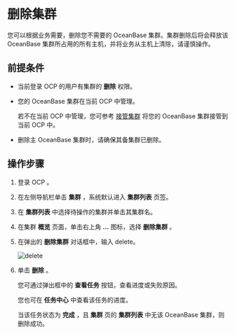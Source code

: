 删除集群
=========================

您可以根据业务需要，删除您不需要的 OceanBase 集群。集群删除后将会释放该 OceanBase 集群所占用的所有主机，并将业务从主机上清除，请谨慎操作。

前提条件
-------------------------

* 当前登录 OCP 的用户有集群的 **删除** 权限。

* 您的 OceanBase 集群在当前 OCP 中管理。

  若不在当前 OCP 中管理，您可参考 [接管集群](../300.manage-a-cluster/400.take-over-a-cluster.md) 将您的 OceanBase 集群接管到当前 OCP 中。
  
* 删除主 OceanBase 集群时，请确保其备集群已删除。

操作步骤
-------------------------

1. 登录 OCP 。

2. 在左侧导航栏单击 **集群** ，系统默认进入 **集群列表** 页签。

3. 在 **集群列表** 中选择待操作的集群并单击其集群名。

4. 在集群 **概览** 页面，单击右上角 **...** 图标，选择 **删除集群** 。

5. 在弹出的 **删除集群** 对话框中，输入 delete。

   ![delete](https://help-static-aliyun-doc.aliyuncs.com/assets/img/zh-CN/3048190061/p168775.png)

6. 单击 **删除** 。

   您可通过弹出框中的 **查看任务** 按钮，查看进度或失败原因。

   您也可在 **任务中心** 中查看该任务的进度。

   当该任务状态为 **完成** ，且 **集群** 页的 **集群列表** 中无该 OceanBase 集群，则删除成功。
